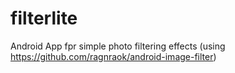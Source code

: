 filterlite
==========

Android App fpr simple photo filtering effects (using https://github.com/ragnraok/android-image-filter) 
